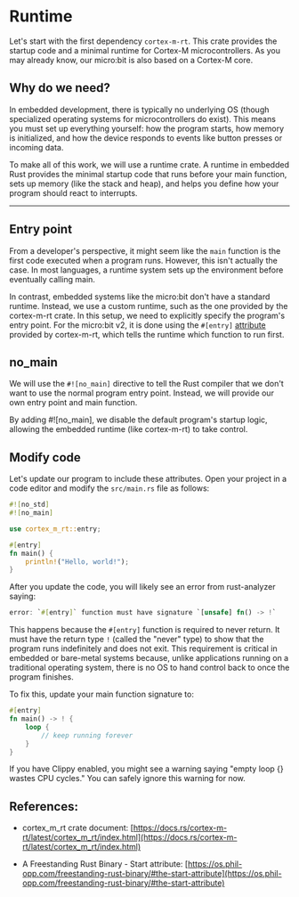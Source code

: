 # Runtime 

Let's start with the first dependency `cortex-m-rt`. This crate provides the startup code and a minimal runtime for Cortex-M microcontrollers. As you may already know, our micro:bit is also based on a Cortex-M core.

## Why do we need?
In embedded development, there is typically no underlying OS (though specialized operating systems for microcontrollers do exist). This means you must set up everything yourself: how the program starts, how memory is initialized, and how the device responds to events like button presses or incoming data.

To make all of this work, we will use a runtime crate. A runtime in embedded Rust provides the minimal startup code that runs before your main function, sets up memory (like the stack and heap), and helps you define how your program should react to interrupts.


---

## Entry point

From a developer's perspective, it might seem like the `main` function is the first code executed when a program runs. However, this isn't actually the case. In most languages, a runtime system sets up the environment before eventually calling main.

In contrast, embedded systems like the micro:bit don't have a standard runtime. Instead, we use a custom runtime, such as the one provided by the cortex-m-rt crate. In this setup, we need to explicitly specify the program's entry point. For the micro:bit v2, it is done using the `#[entry]` [attribute](https://docs.rs/cortex-m-rt/latest/cortex_m_rt/attr.entry.html) provided by cortex-m-rt, which tells the runtime which function to run first.

## no_main

We will use the `#![no_main]` directive to tell the Rust compiler that we don't want to use the normal program entry point. Instead, we will provide our own entry point and main function. 

By adding #![no_main], we disable the default program's startup logic, allowing the embedded runtime (like cortex-m-rt) to take control.


## Modify code

Let's update our program to include these attributes. Open your project in a code editor and modify the `src/main.rs` file as follows:

```rust
#![no_std]
#![no_main]

use cortex_m_rt::entry;

#[entry]
fn main() {
    println!("Hello, world!");
}
```

After you update the code, you will likely see an error from rust-analyzer saying:

```rust
error: `#[entry]` function must have signature `[unsafe] fn() -> !`
```

This happens because the `#[entry]` function is required to never return. It must have the return type `!` (called the "never" type) to show that the program runs indefinitely and does not exit. This requirement is critical in embedded or bare-metal systems because, unlike applications running on a traditional operating system, there is no OS to hand control back to once the program finishes. 

To fix this, update your main function signature to:

```rust
#[entry]
fn main() -> ! {
    loop {
        // keep running forever
    }
}
```

If you have Clippy enabled, you might see a warning saying "empty loop {} wastes CPU cycles." You can safely ignore this warning for now.


## References:

- cortex_m_rt crate document: [https://docs.rs/cortex-m-rt/latest/cortex_m_rt/index.html](https://docs.rs/cortex-m-rt/latest/cortex_m_rt/index.html)

- A Freestanding Rust Binary - Start attribute: [https://os.phil-opp.com/freestanding-rust-binary/#the-start-attribute](https://os.phil-opp.com/freestanding-rust-binary/#the-start-attribute)

